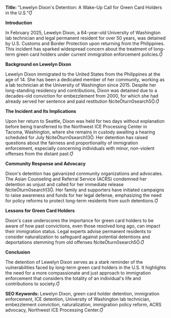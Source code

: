 **Title:** "Lewelyn Dixon's Detention: A Wake-Up Call for Green Card Holders in the U.S."

**Introduction**

In February 2025, Lewelyn Dixon, a 64-year-old University of Washington lab technician and legal permanent resident for over 50 years, was detained by U.S. Customs and Border Protection upon returning from the Philippines. This incident has sparked widespread concern about the treatment of long-term green card holders under current immigration enforcement policies.

**Background on Lewelyn Dixon**

Lewelyn Dixon immigrated to the United States from the Philippines at the age of 14. She has been a dedicated member of her community, working as a lab technician at the University of Washington since 2015. Despite her long-standing residency and contributions, Dixon was detained due to a decades-old conviction for embezzlement from 2000, for which she had already served her sentence and paid restitution citeturn0search5.

**The Incident and Its Implications**

Upon her return to Seattle, Dixon was held for two days without explanation before being transferred to the Northwest ICE Processing Center in Tacoma, Washington, where she remains in custody awaiting a hearing scheduled for July citeturn0search13. Her detention has raised questions about the fairness and proportionality of immigration enforcement, especially concerning individuals with minor, non-violent offenses from the distant past.

**Community Response and Advocacy**

Dixon's detention has galvanized community organizations and advocates. The Asian Counseling and Referral Service (ACRS) condemned her detention as unjust and called for her immediate release citeturn0search13. Her family and supporters have initiated campaigns to raise awareness and funds for her legal defense, emphasizing the need for policy reforms to protect long-term residents from such detentions.

**Lessons for Green Card Holders**

Dixon's case underscores the importance for green card holders to be aware of how past convictions, even those resolved long ago, can impact their immigration status. Legal experts advise permanent residents to consider naturalization to safeguard against potential detentions and deportations stemming from old offenses citeturn0search5.

**Conclusion**

The detention of Lewelyn Dixon serves as a stark reminder of the vulnerabilities faced by long-term green card holders in the U.S. It highlights the need for a more compassionate and just approach to immigration enforcement that considers the totality of an individual's life and contributions to society.

**SEO Keywords:** Lewelyn Dixon, green card holder detention, immigration enforcement, ICE detention, University of Washington lab technician, embezzlement conviction, naturalization, immigration policy reform, ACRS advocacy, Northwest ICE Processing Center. 